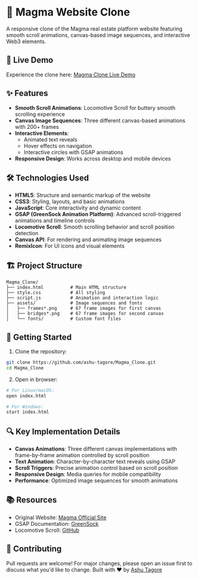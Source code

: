 # 🌋 Magma Website Clone

A responsive clone of the Magma real estate platform website featuring smooth scroll animations, canvas-based image sequences, and interactive Web3 elements.

## 🚀 Live Demo

Experience the clone here: [Magma Clone Live Demo](https://magma-clone-sigma.vercel.app/)

## ✨ Features

- **Smooth Scroll Animations**: Locomotive Scroll for buttery smooth scrolling experience
- **Canvas Image Sequences**: Three different canvas-based animations with 200+ frames
- **Interactive Elements**: 
  - Animated text reveals
  - Hover effects on navigation
  - Interactive circles with GSAP animations
- **Responsive Design**: Works across desktop and mobile devices

## 🛠 Technologies Used

- **HTML5**: Structure and semantic markup of the website
- **CSS3**: Styling, layouts, and basic animations
- **JavaScript**: Core interactivity and dynamic content
- **GSAP (GreenSock Animation Platform)**: Advanced scroll-triggered animations and timeline controls
- **Locomotive Scroll**: Smooth scrolling behavior and scroll position detection
- **Canvas API**: For rendering and animating image sequences
- **RemixIcon**: For UI icons and visual elements

## 🏗️ Project Structure

```
Magma_Clone/
├── index.html          # Main HTML structure
├── style.css           # All styling
├── script.js           # Animation and interaction logic
├── assets/             # Image sequences and fonts
│   ├── frames*.png     # 67 frame images for first canvas
│   ├── bridges*.png    # 67 frame images for second canvas
│   └── fonts/          # Custom font files
```

## 🚀 Getting Started

1. Clone the repository:
```bash
git clone https://github.com/ashu-tagore/Magma_Clone.git
cd Magma_Clone
```

2. Open in browser:
```bash
# For Linux/macOS:
open index.html

# For Windows:
start index.html
```

## 🔍 Key Implementation Details

- **Canvas Animations**: Three different canvas implementations with frame-by-frame animation controlled by scroll position
- **Text Animation**: Character-by-character text reveals using GSAP
- **Scroll Triggers**: Precise animation control based on scroll position
- **Responsive Design**: Media queries for mobile compatibility
- **Performance**: Optimized image sequences for smooth animations

## 📚 Resources

- Original Website: [Magma Official Site](https://thisismagma.com/)
- GSAP Documentation: [GreenSock](https://greensock.com/docs/)
- Locomotive Scroll: [GitHub](https://github.com/locomotivemtl/locomotive-scroll)

## 🤝 Contributing

Pull requests are welcome! For major changes, please open an issue first to discuss what you'd like to change.
Built with ❤️ by [Ashu Tagore](https://github.com/ashu-tagore)
